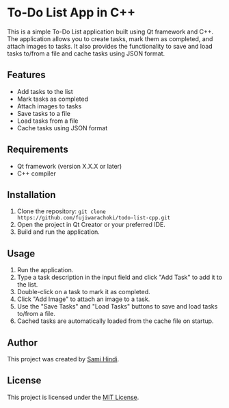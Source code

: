 # To-Do List App in C++

This is a simple To-Do List application built using Qt framework and C++. The application allows you to create tasks, mark them as completed, and attach images to tasks. It also provides the functionality to save and load tasks to/from a file and cache tasks using JSON format.

## Features

- Add tasks to the list
- Mark tasks as completed
- Attach images to tasks
- Save tasks to a file
- Load tasks from a file
- Cache tasks using JSON format

## Requirements

- Qt framework (version X.X.X or later)
- C++ compiler

## Installation

1. Clone the repository: `git clone https://github.com/fujiwarachoki/todo-list-cpp.git`
2. Open the project in Qt Creator or your preferred IDE.
3. Build and run the application.

## Usage

1. Run the application.
2. Type a task description in the input field and click "Add Task" to add it to the list.
3. Double-click on a task to mark it as completed.
4. Click "Add Image" to attach an image to a task.
5. Use the "Save Tasks" and "Load Tasks" buttons to save and load tasks to/from a file.
6. Cached tasks are automatically loaded from the cache file on startup.

## Author

This project was created by [Sami Hindi](https://samihindi.com).


## License

This project is licensed under the [MIT License](LICENSE).
